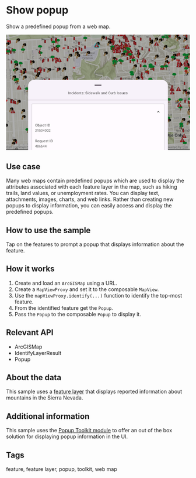# Show popup

Show a predefined popup from a web map.

![Show popup screenshot](show-popup.png)

## Use case

Many web maps contain predefined popups which are used to display the attributes associated with each feature layer in the map, such as hiking trails, land values, or unemployment rates. You can display text, attachments, images, charts, and web links. Rather than creating new popups to display information, you can easily access and display the predefined popups.

## How to use the sample

Tap on the features to prompt a popup that displays information about the feature.

## How it works

1. Create and load an `ArcGISMap` using a URL.
2. Create a `MapViewProxy` and set it to the composable `MapView`.
3. Use the `mapViewProxy.identify(...)` function to identify the top-most feature.
4. From the identified feature get the `Popup`.
5. Pass the `Popup` to the composable `Popup` to display it.

## Relevant API

* ArcGISMap
* IdentifyLayerResult
* Popup

## About the data

This sample uses a [feature layer](https://www.arcgis.com/apps/mapviewer/index.html?webmap=9f3a674e998f461580006e626611f9ad) that displays reported information about mountains in the Sierra Nevada.

## Additional information

This sample uses the [Popup Toolkit module](https://github.com/Esri/arcgis-maps-sdk-kotlin-toolkit/tree/main/toolkit/popup) to offer an out of the box solution for displaying popup information in the UI.

## Tags

feature, feature layer, popup, toolkit, web map
